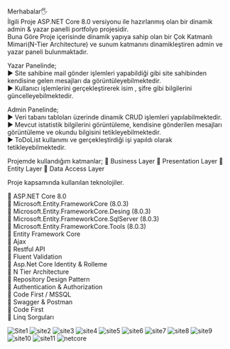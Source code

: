 Merhabalar🖐<br>
İlgili Proje ASP.NET Core 8.0 versiyonu ile hazırlanmış olan bir dinamik admin & yazar panelli portfolyo projesidir.<br>
Buna Göre Proje içerisinde dinamik yapıya sahip olan bir Çok Katmanlı Mimari(N-Tier Architecture) ve sunum katmanını dinamikleştiren admin ve yazar paneli bulunmaktadır.<br>

Yazar Panelinde;<br>
► Site sahibine mail gönder işlemleri yapabildiği gibi site sahibinden kendisine gelen mesajları da görüntüleyebilmektedir.<br>
► Kullanıcı işlemlerini gerçekleştirerek isim , şifre gibi bilgilerini güncelleyebilmektedir.<br>

Admin Panelinde;<br>
► Veri tabanı tabloları üzerinde dinamik CRUD işlemleri yapılabilmektedir.<br>
► Mevcut istatistik bilgilerini görüntüleme, kendisine gönderilen mesajları görüntüleme ve okundu bilgisini tetikleyebilmektedir.<br>
► ToDoList kullanımı ve gerçekleştirdiği işi yapıldı olarak tetikleyebilmektedir.<br>

Projemde kullandığım katmanlar;
📌 Business Layer
📌 Presentation Layer
📌 Entity Layer
📌 Data Access Layer

Proje kapsamında kullanılan teknolojiler.<br>

📌 ASP.NET Core 8.0<br>
📌 Microsoft.Entity.FrameworkCore (8.0.3)<br>
📌 Microsoft.Entity.FrameworkCore.Desing (8.0.3)<br>
📌 Microsoft.Entity.FrameworkCore.SqlServer (8.0.3)<br>
📌 Microsoft.Entity.FrameworkCore.Tools (8.0.3)<br>
📌 Entity Framework Core<br>
📌 Ajax<br>
📌 Restful API<br>
📌 Fluent Validation<br>
📌 Asp.Net Core Identity & Rolleme<br>
📌 N Tier Architecture<br>
📌 Repository Design Pattern<br>
📌 Authentication & Authorization<br>
📌 Code First / MSSQL<br>
📌 Swagger & Postman<br>
📌 Code First<br>
📌 Linq Sorguları<br>

![Site1](https://github.com/dvserkan/Core_Projem/assets/163462310/3c9afd46-1d21-4498-916c-1867c5212cf9)
![site2](https://github.com/dvserkan/Core_Projem/assets/163462310/0be68bf7-f7c2-4383-9801-f8ab5c5c99c4)
![site3](https://github.com/dvserkan/Core_Projem/assets/163462310/6f493c57-6982-447c-bb00-29f5a3b88e32)
![site4](https://github.com/dvserkan/Core_Projem/assets/163462310/568bb46f-24e0-42a3-88c0-ab14c537727a)
![site5](https://github.com/dvserkan/Core_Projem/assets/163462310/6b2e2835-b531-4191-8c03-4c471f4adf2a)
![site6](https://github.com/dvserkan/Core_Projem/assets/163462310/30ddee7b-8adc-43be-a53b-5676c85fae9b)
![site7](https://github.com/dvserkan/Core_Projem/assets/163462310/c646b0d2-6df2-49dd-bd90-3e0a682e2216)
![site8](https://github.com/dvserkan/Core_Projem/assets/163462310/ab44c461-2ad0-4968-b8fe-edc9c7e4b964)
![site9](https://github.com/dvserkan/Core_Projem/assets/163462310/ed743c8f-95ea-4eae-979a-e449c618a01a)
![site10](https://github.com/dvserkan/Core_Projem/assets/163462310/6f14938e-8914-4cb2-8cb8-f6ee2908cc45)
![site11](https://github.com/dvserkan/Core_Projem/assets/163462310/f9ed8220-0e4d-46c8-9b8d-98de7e359c84)
![netcore](https://github.com/dvserkan/Core_Projem/assets/163462310/56ac7c4d-c05b-4164-92e9-70dc60e59e17)


